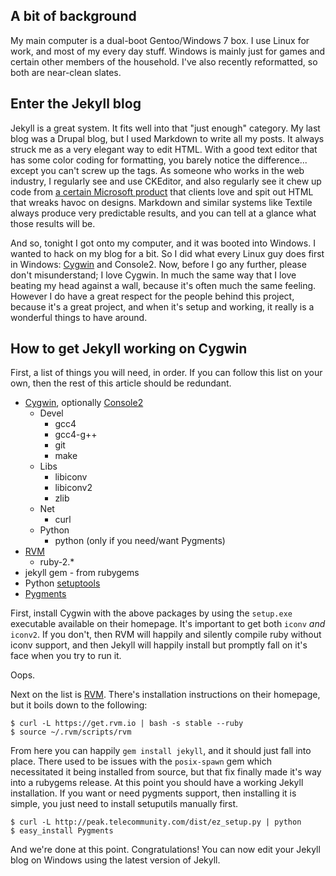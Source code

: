 A bit of background
-------------------

My main computer is a dual-boot Gentoo/Windows 7 box. I use Linux for work, and most
of my every day stuff. Windows is mainly just for games and certain other members of
the household.  I've also recently reformatted, so both are near-clean slates.

Enter the Jekyll blog
---------------------

Jekyll is a great system. It fits well into that "just enough" category. My last blog 
was a Drupal blog, but I used Markdown to write all my posts. It always struck me as
a very elegant way to edit HTML. With a good text editor that has some color coding
for formatting, you barely notice the difference... except you can't screw up the tags.
As someone who works in the web industry, I regularly see and use CKEditor, and also
regularly see it chew up code from [a certain Microsoft product][msword] that clients
love and spit out HTML that wreaks havoc on designs. Markdown and similar systems like
Textile always produce very predictable results, and you can tell at a glance what
those results will be.

And so, tonight I got onto my computer, and it was booted into Windows. I wanted to
hack on my blog for a bit. So I did what every Linux guy does first in Windows: 
[Cygwin][cygwin] and Console2. Now, before I go any further, please don't misunderstand;
I love Cygwin. In much the same way that I love beating my head against a wall, because 
it's often much the same feeling. However I do have a great respect for the people behind
this project, because it's a great project, and when it's setup and working, it
really is a wonderful things to have around.

How to get Jekyll working on Cygwin
-----------------------------------

First, a list of things you will need, in order. If you can follow this list on your
own, then the rest of this article should be redundant.

*   [Cygwin][cygwin], optionally [Console2][console2]
    *   Devel
        * gcc4
        * gcc4-g++
        * git
        * make
    *   Libs
        * libiconv
        * libiconv2
        * zlib
    *   Net
        * curl
    *   Python
        * python (only if you need/want Pygments)
*   [RVM][rvm]
    * ruby-2.\*
*   jekyll gem - from rubygems
*   Python [setuptools][setuptools]
*   [Pygments][pygments]

First, install Cygwin with the above packages by using the `setup.exe` executable
available on their homepage. It's important to get both `iconv` *and* `iconv2`. If
you don't, then RVM will happily and silently compile ruby without iconv support, and
then Jekyll will happily install but promptly fall on it's face when you try to run
it.

Oops.

Next on the list is [RVM][rvm]. There's installation instructions on their homepage,
but it boils down to the following:

``` console
$ curl -L https://get.rvm.io | bash -s stable --ruby
$ source ~/.rvm/scripts/rvm
```

From here you can happily `gem install jekyll`, and it should just fall into place. There used to be issues with the
`posix-spawn` gem which necessitated it being installed from source, but that fix finally made it's way into a rubygems
release. At this point you should have a working Jekyll installation. If you want or need pygments support, then
installing it is simple, you just need to install setuputils manually first.

``` console
$ curl -L http://peak.telecommunity.com/dist/ez_setup.py | python
$ easy_install Pygments
```

And we're done at this point. Congratulations! You can now edit your Jekyll blog on
Windows using the latest version of Jekyll.

[console2]: http://sourceforge.net/projects/console/
[cygwin]: http://www.cygwin.com/
[gh-posix-spawn]: https://github.com/rtomayko/posix-spawn/tree/
[msword]: http://en.wikipedia.org/wiki/Microsoft_Word
[pygments]: http://pygments.org/download/
[rvm]: http://beginrescueend.com/
[setuptools]: http://peak.telecommunity.com/dist/ez_setup.py
